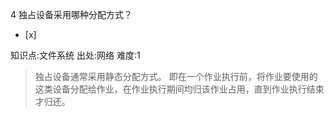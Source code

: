 4
独占设备采用哪种分配方式？
- [x]

知识点:文件系统
出处:网络
难度:1
> 独占设备通常采用静态分配方式。 即在一个作业执行前，将作业要使用的这类设备分配给作业，在作业执行期间均归该作业占用，直到作业执行结束才归还。
